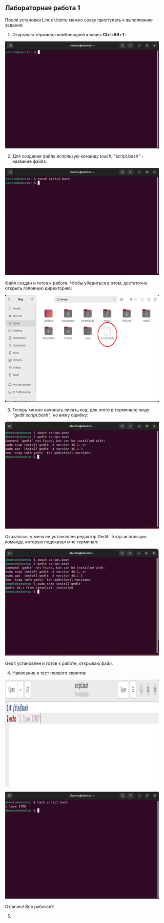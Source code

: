 ## Лабораторная работа 1

После установки Linux Ubintu можно сразу приступать к выполнению задания.

1. Открываю терминал комбинацией клавиш **Ctrl+Alt+T**:
<p>
  <img width='600px' height='350px' src='scr1.png'>
</p>


2. Для создания файла использую команду *touch*, "script.bash" - название файла:
<p>
  <img width='600px' height='350px' src='scr2.png'>
</p>

Файл создан и готов к работе. Чтобы убедиться в этом, достаточно открыть головную директорию:
<p>
  <img width='600px' height='350px' src='scr3.png'>
</p>

3. Теперь млжно начинать писать код, для этого в терминале пишу *"gedit script.bash"*, но вижу ошибку:
<p>
  <img width='600px' height='350px' src='scr4.png'>
</p>

Оказалось, у меня не установлен редактор Gedit. Тогда использую команду, которую подсказал мне терминал:
<p>
  <img width='600px' height='350px' src='scr5.png'>
</p>

Gedit установлен и готов к работе, открываю файл.

4. Написание и тест первого скрипта:
<p>
  <img width='600px' height='350px' src='scr6.png'>
</p>
<p>
  <img width='600px' height='350px' src='scr7.png'>
</p>
Отлично! Все работает!

5. 
